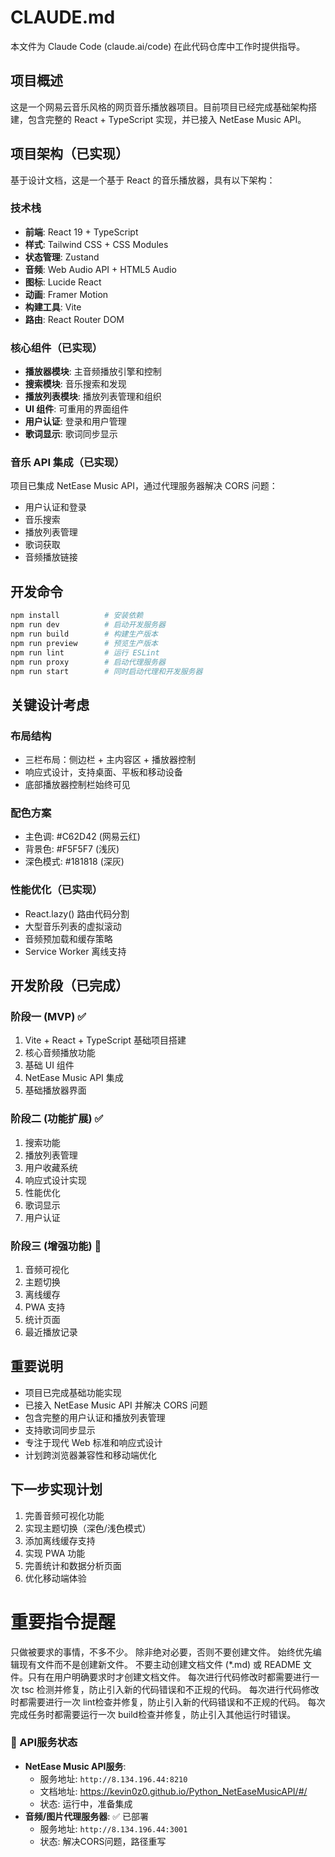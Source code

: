 # CLAUDE.md

本文件为 Claude Code (claude.ai/code) 在此代码仓库中工作时提供指导。

## 项目概述

这是一个网易云音乐风格的网页音乐播放器项目。目前项目已经完成基础架构搭建，包含完整的 React + TypeScript 实现，并已接入 NetEase Music API。

## 项目架构（已实现）

基于设计文档，这是一个基于 React 的音乐播放器，具有以下架构：

### 技术栈

- **前端**: React 19 + TypeScript
- **样式**: Tailwind CSS + CSS Modules
- **状态管理**: Zustand
- **音频**: Web Audio API + HTML5 Audio
- **图标**: Lucide React
- **动画**: Framer Motion
- **构建工具**: Vite
- **路由**: React Router DOM

### 核心组件（已实现）

- **播放器模块**: 主音频播放引擎和控制
- **搜索模块**: 音乐搜索和发现
- **播放列表模块**: 播放列表管理和组织
- **UI 组件**: 可重用的界面组件
- **用户认证**: 登录和用户管理
- **歌词显示**: 歌词同步显示

### 音乐 API 集成（已实现）

项目已集成 NetEase Music API，通过代理服务器解决 CORS 问题：

- 用户认证和登录
- 音乐搜索
- 播放列表管理
- 歌词获取
- 音频播放链接

## 开发命令

```bash
npm install          # 安装依赖
npm run dev          # 启动开发服务器
npm run build        # 构建生产版本
npm run preview      # 预览生产版本
npm run lint         # 运行 ESLint
npm run proxy        # 启动代理服务器
npm run start        # 同时启动代理和开发服务器
```

## 关键设计考虑

### 布局结构

- 三栏布局：侧边栏 + 主内容区 + 播放器控制
- 响应式设计，支持桌面、平板和移动设备
- 底部播放器控制栏始终可见

### 配色方案

- 主色调: #C62D42 (网易云红)
- 背景色: #F5F5F7 (浅灰)
- 深色模式: #181818 (深灰)

### 性能优化（已实现）

- React.lazy() 路由代码分割
- 大型音乐列表的虚拟滚动
- 音频预加载和缓存策略
- Service Worker 离线支持

## 开发阶段（已完成）

### 阶段一 (MVP) ✅

1. Vite + React + TypeScript 基础项目搭建
2. 核心音频播放功能
3. 基础 UI 组件
4. NetEase Music API 集成
5. 基础播放器界面

### 阶段二 (功能扩展) ✅

1. 搜索功能
2. 播放列表管理
3. 用户收藏系统
4. 响应式设计实现
5. 性能优化
6. 歌词显示
7. 用户认证

### 阶段三 (增强功能) 🔄

1. 音频可视化
2. 主题切换
3. 离线缓存
4. PWA 支持
5. 统计页面
6. 最近播放记录

## 重要说明

- 项目已完成基础功能实现
- 已接入 NetEase Music API 并解决 CORS 问题
- 包含完整的用户认证和播放列表管理
- 支持歌词同步显示
- 专注于现代 Web 标准和响应式设计
- 计划跨浏览器兼容性和移动端优化

## 下一步实现计划

1. 完善音频可视化功能
2. 实现主题切换（深色/浅色模式）
3. 添加离线缓存支持
4. 实现 PWA 功能
5. 完善统计和数据分析页面
6. 优化移动端体验

# 重要指令提醒

只做被要求的事情，不多不少。
除非绝对必要，否则不要创建文件。
始终优先编辑现有文件而不是创建新文件。
不要主动创建文档文件 (\*.md) 或 README 文件。只有在用户明确要求时才创建文档文件。
每次进行代码修改时都需要进行一次 tsc 检测并修复，防止引入新的代码错误和不正规的代码。
每次进行代码修改时都需要进行一次 lint检查并修复，防止引入新的代码错误和不正规的代码。
每次完成任务时都需要运行一次 build检查并修复，防止引入其他运行时错误。

### 🎵 API服务状态
- **NetEase Music API服务**: 
  - 服务地址: `http://8.134.196.44:8210`
  - 文档地址: https://kevin0z0.github.io/Python_NetEaseMusicAPI/#/
  - 状态: 运行中，准备集成
- **音频/图片代理服务器**: ✅ 已部署
  - 服务地址: `http://8.134.196.44:3001`
  - 状态: 解决CORS问题，路径重写
